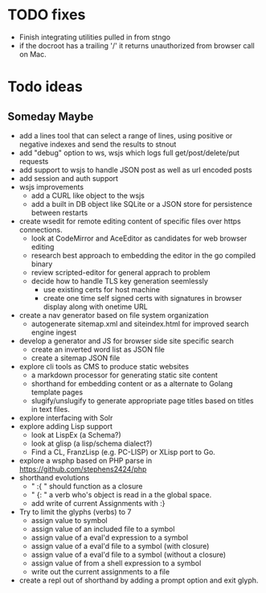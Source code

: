 
# TODO fixes

+ Finish integrating utilities pulled in from stngo
+ if the docroot has a trailing '/' it returns unauthorized from browser call on Mac.

# Todo ideas


## Someday Maybe

+ add a lines tool that can select a range of lines, using positive or negative indexes and send the results to stnout
+ add "debug" option to ws, wsjs which logs full get/post/delete/put requests
+ add support to wsjs to handle JSON post as well as url encoded posts
+ add session and auth support
+ wsjs improvements 
    + add a CURL like object to the wsjs
    + add a built in DB object like SQLite or a JSON store for persistence between restarts
+ create wsedit for remote editing content of specific files over https connections.
    + look at CodeMirror and AceEditor as candidates for web browser editing
    + research best approach to embedding the editor in the go compiled binary
    + review scripted-editor for general apprach to problem
    + decide how to handle TLS key generation seemlessly
        + use existing certs for host machine
        + create one time self signed certs with signatures in browser display along with onetime URL
+ create a nav generator based on file system organization
    + autogenerate sitemap.xml and siteindex.html for improved search engine ingest
+ develop a generator and JS for browser side site specific search
    + create an inverted word list as JSON file
    + create a sitemap JSON file
+ explore cli tools as CMS to produce static websites
    + a markdown processor for generating static site content
    + shorthand for embedding content or as a alternate to Golang template pages
    + slugify/unslugify to generate appropriate page titles based on titles in text files.
+ explore interfacing with Solr
+ explore adding Lisp support
    + look at LispEx (a Schema?)
    + look at glisp (a lisp/schema dialect?)
    + Find a CL, FranzLisp (e.g. PC-LISP) or XLisp port to Go.
+ explore a wsphp based on PHP parse in https://github.com/stephens2424/php
+ shorthand evolutions
    + " :{ " should function as a closure
    + " {: " a verb who's object is read in a the global space.
    + add write of current Assignments with :}
+ Try to limit the glyphs (verbs) to 7
    + assign value to symbol
    + assign value of an included file to a symbol
    + assign value of a eval'd expression to a symbol
    + assign value of a eval'd file to a symbol (with closure)
    + assign value of a eval'd file to a symbol (without a closure)
    + assign value of from a shell expression to a symbol
    + write out the current assignments to a file
+ create a repl out of shorthand by adding a prompt option and exit glyph.

